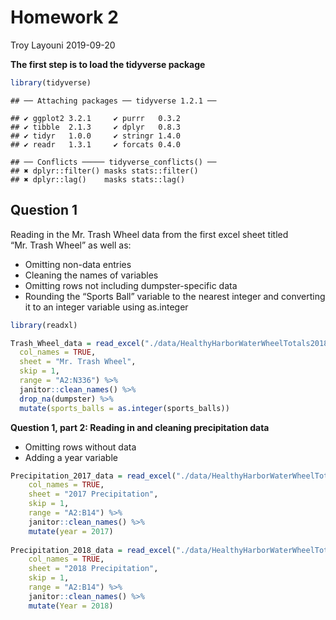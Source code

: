 Homework 2
================
Troy Layouni
2019-09-20

**The first step is to load the tidyverse package**

``` r
library(tidyverse) 
```

    ## ── Attaching packages ── tidyverse 1.2.1 ──

    ## ✔ ggplot2 3.2.1     ✔ purrr   0.3.2
    ## ✔ tibble  2.1.3     ✔ dplyr   0.8.3
    ## ✔ tidyr   1.0.0     ✔ stringr 1.4.0
    ## ✔ readr   1.3.1     ✔ forcats 0.4.0

    ## ── Conflicts ───── tidyverse_conflicts() ──
    ## ✖ dplyr::filter() masks stats::filter()
    ## ✖ dplyr::lag()    masks stats::lag()

## Question 1

Reading in the Mr. Trash Wheel data from the first excel sheet titled
“Mr. Trash Wheel” as well as:

  - Omitting non-data entries
  - Cleaning the names of variables
  - Omitting rows not including dumpster-specific data
  - Rounding the “Sports Ball” variable to the nearest integer and
    converting it to an integer variable using as.integer

<!-- end list -->

``` r
library(readxl)

Trash_Wheel_data = read_excel("./data/HealthyHarborWaterWheelTotals2018-7-28.xlsx",
  col_names = TRUE, 
  sheet = "Mr. Trash Wheel", 
  skip = 1, 
  range = "A2:N336") %>% 
  janitor::clean_names() %>%
  drop_na(dumpster) %>% 
  mutate(sports_balls = as.integer(sports_balls))
```

**Question 1, part 2: Reading in and cleaning precipitation data**

  - Omitting rows without data
  - Adding a year
variable

<!-- end list -->

``` r
Precipitation_2017_data = read_excel("./data/HealthyHarborWaterWheelTotals2018-7-28.xlsx",
    col_names = TRUE,
    sheet = "2017 Precipitation",
    skip = 1,
    range = "A2:B14") %>% 
    janitor::clean_names() %>%
    mutate(year = 2017) 
    
Precipitation_2018_data = read_excel("./data/HealthyHarborWaterWheelTotals2018-7-28.xlsx",
    col_names = TRUE,
    sheet = "2018 Precipitation",
    skip = 1,
    range = "A2:B14") %>% 
    janitor::clean_names() %>%
    mutate(Year = 2018)    
```

